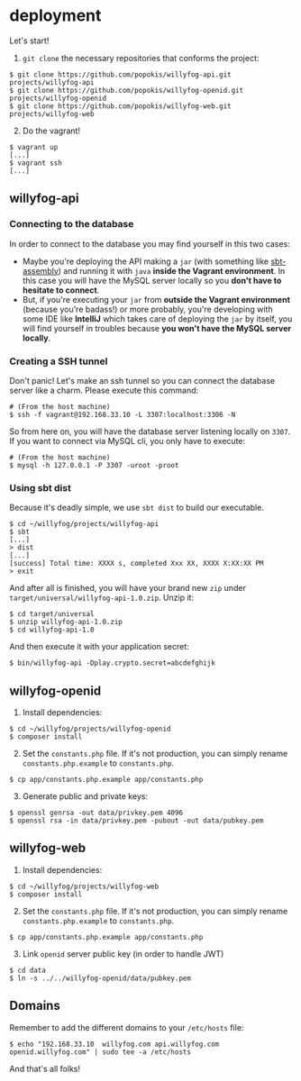 deployment
==========

Let's start!

1. `git clone` the necessary repositories that conforms the project:
```
$ git clone https://github.com/popokis/willyfog-api.git projects/willyfog-api
$ git clone https://github.com/popokis/willyfog-openid.git projects/willyfog-openid
$ git clone https://github.com/popokis/willyfog-web.git projects/willyfog-web
```
2. Do the vagrant!
```
$ vagrant up
[...]
$ vagrant ssh
[...]
```

## willyfog-api

### Connecting to the database

In order to connect to the database you may find yourself in this two cases:

* Maybe you're deploying the API making a `jar` (with something like 
[sbt-assembly](https://github.com/sbt/sbt-assembly)) and running it with 
`java` **inside the Vagrant environment**. In this case you will have
the MySQL server locally so you **don't have to hesitate to connect**.
* But, if you're executing your `jar` from **outside the Vagrant environment**
(because you're badass!) or more probably, you're developing with some
IDE like **IntelliJ** which takes care of deploying the `jar` by itself, you
will find yourself in troubles because **you won't have the MySQL server locally**.

### Creating a SSH tunnel

Don't panic! Let's make an ssh tunnel so you can connect the database server
like a charm. Please execute this command:

```
# (From the host machine)
$ ssh -f vagrant@192.168.33.10 -L 3307:localhost:3306 -N
```

So from here on, you will have the database server listening locally on `3307`. 
If you want to connect via MySQL cli, you only have to execute:

```
# (From the host machine)
$ mysql -h 127.0.0.1 -P 3307 -uroot -proot
```

### Using sbt dist

Because it's deadly simple, we use 
`sbt dist` to build our executable.

```
$ cd ~/willyfog/projects/willyfog-api
$ sbt
[...]
> dist
[...]
[success] Total time: XXXX s, completed Xxx XX, XXXX X:XX:XX PM
> exit
```

And after all is finished, you will have your brand new `zip` under
`target/universal/willyfog-api-1.0.zip`. Unzip it:

```
$ cd target/universal
$ unzip willyfog-api-1.0.zip
$ cd willyfog-api-1.0
```

And then execute it with your application secret:

```
$ bin/willyfog-api -Dplay.crypto.secret=abcdefghijk
```

## willyfog-openid

1. Install dependencies:
```
$ cd ~/willyfog/projects/willyfog-openid
$ composer install
```
2. Set the `constants.php` file. If it's not production, you can simply 
rename `constants.php.example` to `constants.php`. 
```
$ cp app/constants.php.example app/constants.php
```
3. Generate public and private keys:
```
$ openssl genrsa -out data/privkey.pem 4096
$ openssl rsa -in data/privkey.pem -pubout -out data/pubkey.pem
```

## willyfog-web

1. Install dependencies:
```
$ cd ~/willyfog/projects/willyfog-web
$ composer install
```
2. Set the `constants.php` file. If it's not production, you can simply 
rename `constants.php.example` to `constants.php`. 
```
$ cp app/constants.php.example app/constants.php
```
3. Link `openid` server public key (in order to handle JWT)
```
$ cd data
$ ln -s ../../willyfog-openid/data/pubkey.pem
```

## Domains

Remember to add the different domains to your `/etc/hosts` file:
```
$ echo "192.168.33.10  willyfog.com api.willyfog.com openid.willyfog.com" | sudo tee -a /etc/hosts
```


And that's all folks!